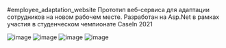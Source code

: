 #employee_adaptation_website
Прототип веб-сервиса для адаптации сотрудников на новом рабочем месте. Разработан на Asp.Net в рамках участия в студенческом чемпионате CaseIn 2021

![image](https://user-images.githubusercontent.com/125243039/222901298-c446a4b1-8a74-44cf-bbd7-382aa86dc29d.png)
![image](https://user-images.githubusercontent.com/125243039/222901308-9dc76b97-a588-491d-b12f-afa231f477d9.png)
![image](https://user-images.githubusercontent.com/125243039/222901327-2b7e9517-8b39-4a8f-8956-d772a544d589.png)
![image](https://user-images.githubusercontent.com/125243039/222901339-fe647b12-5a5e-4f96-a591-231ba6d34919.png)

